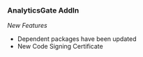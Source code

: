 ### AnalyticsGate AddIn

*New Features*
- Dependent packages have been updated
- New Code Signing Certificate
